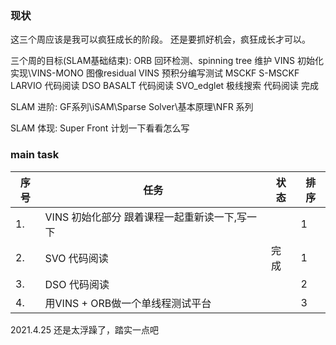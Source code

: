 <!--
 * @Author: Liu Weilong
 * @Date: 2021-04-25 21:00:16
 * @LastEditors: Liu Weilong
 * @LastEditTime: 2021-04-27 08:02:27
 * @Description: 
-->
### 现状
这三个周应该是我可以疯狂成长的阶段。
还是要抓好机会，疯狂成长才可以。

三个周的目标(SLAM基础结束):
ORB 回环检测、spinning tree 维护
VINS 初始化实现\VINS-MONO 图像residual
VINS 预积分编写测试
MSCKF S-MSCKF  LARVIO 代码阅读
DSO BASALT 代码阅读
SVO_edglet 极线搜索 代码阅读 完成

SLAM 进阶:
GF系列\iSAM\Sparse Solver\基本原理\NFR 系列

SLAM 体现:
Super Front 计划一下看看怎么写

### main task

序号|任务|状态|排序
---|---|---|---
1.  |VINS 初始化部分 跟着课程一起重新读一下,写一下||1
2.  |SVO 代码阅读|完成|1
3.  |DSO 代码阅读||2
4.  |用VINS + ORB做一个单线程测试平台||3

2021.4.25
还是太浮躁了，踏实一点吧
